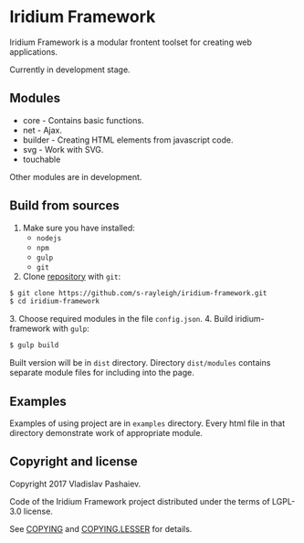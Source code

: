 # Iridium Framework
Iridium Framework is a modular frontent toolset for creating web applications.

Currently in development stage.
## Modules
* core - Contains basic functions.
* net - Ajax.
* builder - Creating HTML elements from javascript code.
* svg - Work with SVG.
* touchable

Other modules are in development.
## Build from sources
1. Make sure you have installed:
	* `nodejs`
	* `npm`
	* `gulp`
	* `git`
2. Clone [repository] with `git`:
```sh
$ git clone https://github.com/s-rayleigh/iridium-framework.git
$ cd iridium-framework
```
[repository]: https://github.com/s-rayleigh/iridium-framework
3. Choose required modules in the file `config.json`.
4. Build iridium-framework with `gulp`:
```sh
$ gulp build
```
Built version will be in `dist` directory.
Directory `dist/modules` contains separate module files for including into the page.
## Examples
Examples of using project are in `examples` directory. Every html file in that directory demonstrate work of appropriate module.

## Copyright and license
Copyright 2017 Vladislav Pashaiev.

Code of the Iridium Framework project distributed under the terms of LGPL-3.0 license.

See [COPYING](COPYING) and [COPYING.LESSER](COPYING.LESSER) for details.